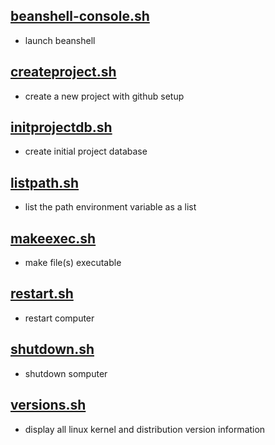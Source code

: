 ## [beanshell-console.sh](https://github.com/ronin2k5/scripts/blob/master/beanshell-console.sh)

- launch beanshell

## [createproject.sh](https://github.com/ronin2k5/scripts/blob/master/createproject.sh)

- create a new project with github setup

## [initprojectdb.sh](https://github.com/ronin2k5/scripts/blob/master/initprojectdb.sh)

- create initial project database

## [listpath.sh](https://github.com/ronin2k5/scripts/blob/master/listpath.sh)

- list the path environment variable as a list

## [makeexec.sh](https://github.com/ronin2k5/scripts/blob/master/makeexec.sh)

- make file(s) executable

## [restart.sh](https://github.com/ronin2k5/scripts/blob/master/restart.sh)

- restart computer

## [shutdown.sh](https://github.com/ronin2k5/scripts/blob/master/shutdown.sh)

- shutdown somputer

## [versions.sh](https://github.com/ronin2k5/scripts/blob/master/versions.sh)

- display all linux kernel and distribution version information
